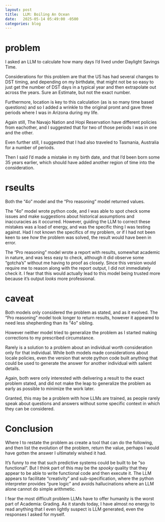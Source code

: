 ```yaml
---
layout: post
title:  LLM: Boiling An Ocean
date:   2025-05-14 05:49:00 -0500
categories: blog
---
```


# problem

I asked an LLM to calculate how many days I’d lived under Daylight Savings Time.

Considerations for this problem are that the US has had several changes to DST timing, and depending on my birthdate, that might not be so easy to just get the number of DST days in a typical year and then extrapolate out across the years. Sure an Estimate, but not the exact number.

Furthermore, location is key to this calculation (as is so many time based questions) and so I added a wrinkle to the original promt and gave three periods where I was in Arizona during my life.

Again still, The Navajo Nation and Hopi Reservation have different policies from eachother, and I suggested that for two of those periods I was in one and the other.

Even further still, I suggested that I had also traveled to Tasmania, Australia for a number of periods.

Then I said I’d made a mistake in my birth date, and that I’d been born some 35 years earlier, which should have added another region of time into the consideration.

# rseults

Both the “4o” model and the “Pro reasoning” model returned values.

The “4o” model wrote python code, and I was able to spot check some issues and make suggestions about historical assumptions and inaccuracies as it occurred. However, guiding the LLM to correct these mistakes was a load of energy, and was the specific thing I was testing against. Had I not known the specifics of my problem, or if I had not been keen to see _how_ the problem was solved, the result would have been in error.

The “Pro reasoning” model wrote a report with results, somewhat academic in nature, and was less easy to check, although it did observe some “gotcha’s” without me having to proof as closely. Since this version would require me to reason along with the report output, I did not immediately check it. I fear that this would actually lead to this model being trusted more because it’s output _looks_ more professional.


# caveat

Both models only considered the problem as stated, and as it evolved. The “Pro reasoning” model took longer to return results, however it appeared to need less shepherding than its “4o” sibling.

However neither model tried to generalize the problem as I started making corrections to my prescribed circumstance.

Rarely is a solution to a problem about an individual worth consideration only for that individual. While both models made considerations about locale policies, even the version that wrote python code built anything that could be used to generate the answer for another individual with salient details.

Again, both were only interested with delivering a result to the exact problem stated, and did not make the leap to generalize the problem as early as possible to minimize the work later.

Granted, this may be a problem with how LLMs are trained, as people rarely speak about questions and answers without some specific context in which they can be considered.

# Conclusion

Where I to restate the problem as create a tool that can do the following, and then list the evolution of the problem, return the value, perhaps I would have gotten the answer I ultimately wished it had.

It’s funny to me that such predictive systems could be built to be “so functional”. But I think part of this may be the _spooky_ quality that they appear to be able to write functional code and then execute it. The LLM appears to facilitate “creativity” and sub-specification, where the python interpreter provides “pure logic” and avoids hallucinations where an LLM alone cannot do simple arithmetic.

I fear the most difficult problem LLMs have to offer humanity is the worst part of Academia: Grading. As it stands today, I have almost no energy to read anything that I even lightly suspect is LLM generated, even the responses I asked for myself.